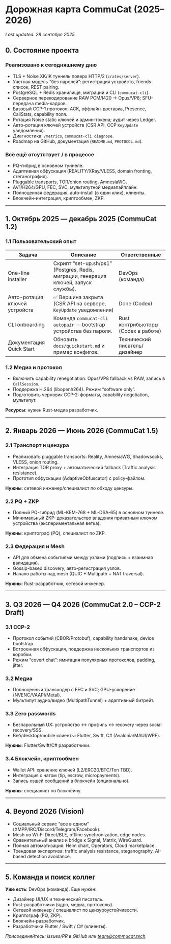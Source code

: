 # Дорожная карта CommuCat (2025–2026)

_Last updated: 28 сентября 2025_

## 0. Состояние проекта

### Реализовано к сегодняшнему дню
- TLS + Noise XK/IK туннель поверх HTTP/2 (`crates/server`).
- Учетная модель “без паролей”: регистрация устройств, friends-список, REST pairing.
- PostgreSQL + Redis хранилище, миграции и CLI (`commucat-cli`).
- Серверное перекодирование RAW PCM/I420 → Opus/VP8; SFU-передача media-кадров.
- Базовый CCP-1 протокол: ACK, оффлайн-доставка, Presence, CallStats, capability поля.
- Ротация Noise static ключей и админ-токена; аудит через Ledger.
- Авто-ротация ключей устройств (CSR API, CCP `KeyUpdate` уведомления).
- Диагностика: `/metrics`, `commucat-cli diagnose`.
- Roadmap на GitHub, документация (`README.md`, `PROTOCOL.md`).

### Всё ещё отсутствует / в процессе
- PQ-гибрид в основном туннеле.
- Адаптивная обфускация (REALITY/XRay/VLESS, domain fronting, стеганография).
- Pluggable transports, TOR/onion routing, AmnesiaWG.
- AV1/H264/GPU, FEC, SVC, мультипутной медиапайплайн.
- Полноценная федерация, auto-install (в один клик), клиенты.
- Блокчейн-интеграция, криптообмен, ZKP.

---

## 1. Октябрь 2025 — декабрь 2025 (CommuCat 1.2)

### 1.1 Пользовательский опыт
| Задача | Описание | Ответственные |
|--------|----------|---------------|
| One-line installer | Скрипт “set-up.sh/ps1” (Postgres, Redis, миграции, генерация ключей, запуск службы). | DevOps (команда) |
| Авто-ротация ключей устройств | ✅ Вершина закрыта (CSR API на сервере, `KeyUpdate` уведомления) | Done (Codex) |
| CLI onboarding | Команда `commucat-cli autopair` — bootstrap устройства без пароля. | Rust контрибьюторы (Codex в работе) |
| Документация Quick Start | Обновить `docs/quickstart.md` и пример конфигов. | Технический писатель/дизайнер |

### 1.2 Медиа и протокол
- Включить capability renegotiation: Opus/VP8 fallback vs RAW, запись в `CallSession`.
- Поддержка H.264 (libopenh264). Режим “software only”.
- Подготовить черновик CCP-2: форматы, capability negotiation, мультипут.

**Ресурсы**: нужен Rust-медиа разработчик.

---

## 2. Январь 2026 — Июнь 2026 (CommuCat 1.5)

### 2.1 Транспорт и цензура
- Реализовать pluggable transports: Reality, AmnesiaWG, Shadowsocks, VLESS, onion routing.
- Интеграция TOR proxy + автоматический fallback (Traffic analysis resistance).
- Прототип обфускации (AdaptiveObfuscator) с policy-файлом.

**Нужны**: сетевой инженер/специалист по обходу цензуры.

### 2.2 PQ + ZKP
- Полный PQ-гибрид (ML-KEM-768 + ML-DSA-65) в основном туннеле.
- Минимальный ZKP: доказательство владения приватным ключом устройства (экспериментальная ветка).

**Нужны**: криптограф (PQ), специалист по ZKP.

### 2.3 Федерация и Mesh
- API для обмена событиями между узлами (подпись + взаимная валидация).
- Gossip-based discovery, авто-регистрация узлов.
- Начало работы над mesh (QUIC + Multipath + NAT traversal).

**Нужны**: Rust-разработчик, сетевой инженер.

---

## 3. Q3 2026 — Q4 2026 (CommuCat 2.0 – CCP-2 Draft)

### 3.1 CCP-2
- Протокол событий (CBOR/Protobuf), capability handshake, device bootstrap.
- Встроенная обфускация, поддержка нескольких транспортов из коробки.
- Режим “covert chat”: имитация популярных протоколов, padding, jitter.

### 3.2 Медиа
- Полноценный транскодер c FEC и SVC; GPU-ускорение (NVENC/VAAPI/Metal).
- Мультипут аудио/видео (MultipathTunnel) + адаптивный битрейт.

### 3.3 Zero passwords
- Безпарольный UX: устройство ↔ профиль ↔ recovery через social recovery/SSS.
- Веб/desktop/mobile клиенты: Flutter, Swift, C# (Avalonia/MAUI/WPF).

**Нужны**: Flutter/Swift/C# разработчики.

### 3.4 Блокчейн, криптообмен
- Wallet API: хранение ключей (L2/ERC20/BTC/Ton TBD).
- Интеграция с чатом (tip, escrow, micropayments).
- Запись хэшей сообщений в блокчейн (опционально).

**Нужны**: специалист по блокчейну.

---

## 4. Beyond 2026 (Vision)
- Социальный сервис “все в одном” (XMPP/IRC/Discord/Telegram/Facebook).
- Mesh по Wi-Fi Direct/BLE, offline synchronization, edge nodes.
- Сравнительный анализ и bridge к Signal, Matrix, WireGuard.
- Полная автоматизация: Helm chart, Operators, Cloud marketplace.
- Трендовая экспертиза: traffic analysis resistance, steganography, AI-based detection avoidance.

---

## 5. Команда и поиск коллег
**Уже есть**: DevOps (команда). Еще нужен:
- Дизайнер UI/UX и технический писатель.
- Rust-разработчики (ядро, медиа, протоколы).
- Сетевой инженер / специалист по цензуроустойчивости.
- Криптограф (PQ, ZKP).
- Блокчейн-разработчик.
- Разработчики Flutter / Swift / C# (клиенты).

*Присоединяйтесь: issues/PR в GitHub или team@commucat.tech.*

